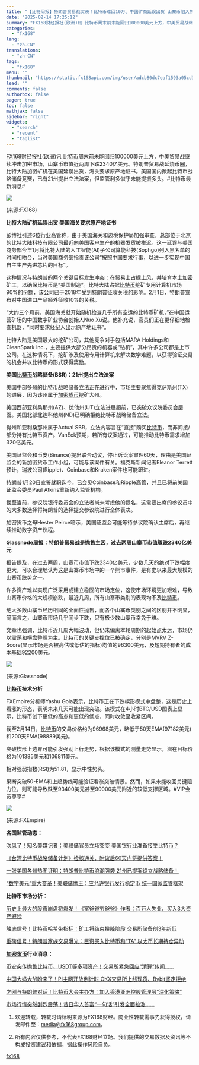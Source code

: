 ```yaml
---
title: "【比特周报】特朗普贸易战突袭！比特币难回10万、中国矿商延误出货 山寨币陷入熊市"
date: "2025-02-14 17:25:12"
summary: "FX168财经报社(欧洲)讯 比特币周末前未能回归100000美元上方，中美贸易战继续冲击加密市..."
categories:
  - "fx168"
lang:
  - "zh-CN"
translations:
  - "zh-CN"
tags:
  - "fx168"
menu: ""
thumbnail: "https://static.fx168api.com/img/user/adcb80dc7eaf1593a05cd350391713ea/%E6%AF%94%E7%89%B9%E5%91%A8%E6%8A%A5.png"
lead: ""
comments: false
authorbox: false
pager: true
toc: false
mathjax: false
sidebar: "right"
widgets:
  - "search"
  - "recent"
  - "taglist"
---
```


[FX168财经](https://www.fx168news.com/)报社(欧洲)讯 [比特币](https://www.fx168news.com/quote/BINBTC)周末前未能回归100000美元上方，中美贸易战继续冲击加密市场，山寨币市值近两周下跌2340亿美元。特朗普贸易战延烧币圈，比特大陆加密矿机在美国延误出货，海关要求原产地证书。美国国内掀起比特币战略储备竞赛，已有21州提出立法法案，但监管利多似乎未能提振多头。#比特币最新消息#

![](https://static.fx168api.com/img/user/adcb80dc7eaf1593a05cd350391713ea/GG3602.jpg)

(来源:FX168)

**比特大陆矿机延误出货 美国海关要求原产地证书**

彭博社引述6位行业高管称，由于美国海关和边境保护局加强审查，总部位于北京的比特大陆科技有限公司最近向美国客户生产的机器发货被推迟。这一延误与美国商务部今年1月将比特大陆的人工智能(AI)子公司算能科技(Sophgo)列入黑名单的时间相吻合，当时美国商务部指责该公司“按照中国要求行事，以进一步实现中国自主生产先进芯片的目标”。

这种情况与特朗普的两个关键目标发生冲突：在贸易上占据上风，并培育本土加密矿工，以确保比特币是“美国制造”。比特大陆占据[比特币](https://www.fx168news.com/quote/BINBTC)挖矿专用计算机市场90%的份额，该公司已于2018年受到特朗普征收关税的影响。2月1日，特朗普宣布对中国进口产品额外征收10%的关税。

“大约三个月前，美国海关就开始随机检查几乎所有空运的比特币矿机，”在中国运营矿场的中国数字矿业协会创始人Nuo Xu说。他补充说，官员们正在更仔细地检查机器，“同时要求经纪人出示原产地证书”。

比特大陆是美国最大的挖矿公司，其他竞争对手包括MARA Holdings和CleanSpark Inc.，主要提供大部分昂贵的机器或“钻机”，其中许多公司都是上市公司。在这种情况下，挖矿涉及使用专用计算机来解决数学难题，以获得验证交易的机会并以比特币的形式获得奖励。

**美国[比特币](https://www.fx168news.com/quote/BINBTC)战略储备(BSR)：21州提出立法法案**

美国中部多州的比特币战略储备立法正在进行中，市场主要聚焦得克萨斯州(TX)的进展，因为该州属于[加密货币](https://www.fx168news.com/info/001008)挖矿大州。

美国西部亚利桑那州(AZ)、犹他州(UT)立法进展超前，已突破众议院委员会层面。美国北部北达科他州(ND)已明确拒绝比特币战略储备立法。

得州和亚利桑那州属于Actual SBR，立法内容旨在“直接”购买[比特币](https://www.fx168news.com/quote/BINBTC)，而非间接/部分持有比特币资产。VanEck预期，若所有议案通过，可能推动比特币需求增加320亿美元。

美国证监会和币安(Binance)提出联合动议，停止诉讼案审理60天，理由是美国证监会的新加密货币工作小组，可能与该案件有关。福克斯新闻记者Eleanor Terrett预计，瑞波公司(Ripple)、Coinbase和Kraken案件也可能跟进。

特朗普1月20日宣誓就职迄今，已会见Coinbase和Ripple高管，并且已将前美国证监会委员Paul Atkins重新纳入监管机构。

截至当前，参议院银行委员会的立法者尚未考虑他的提名，这需要出席的参议员中的大多数选择将特朗普的选择提交参议院进行全体表决。

加密货币之母Hester Peirce暗示，美国证监会可能等待参议院确认主席后，再继续推动数字资产议程。

**Glassnode周报：特朗普贸易战是抛售主因，过去两周山寨币市值骤跌2340亿美元**

报告提及，在过去两周，山寨币市值下跌2340亿美元，少数几天的绝对下跌幅度更大，可以合理地认为这是山寨币市场中的一个熊市事件，是有史以来最大规模的山寨币跌势之一。

许多资产难以实现广泛采用或建立稳固的市场定位，这使市场环境更加艰难，导致山寨币价格的大规模崩跌，最近几周，所有山寨币类别的表现均不及[比特币](https://www.fx168news.com/quote/BINBTC)。

绝大多数山寨币经历相同的全面性抛售，而各个山寨币类别之间的区别并不明显，简而言之，山寨币市场几乎同步下跌，只有极少数山寨币幸免于难。

文章也强调，比特币近几周大幅波动，但仍未偏离本轮周期的起始点太远，市场仍以震荡和横盘整理为主。比特币的关键支撑位已被确定，分别是MVRV Z-Score(显示市场是否被高估或低估的指标)均值的96300美元，及短期持有者的成本基础92200美元。

![](https://static.fx168api.com/img/user/adcb80dc7eaf1593a05cd350391713ea/GG3601.jpg)

(来源:Glassnode)

**[比特币](https://www.fx168news.com/quote/BINBTC)技术分析**

FXEmpire分析师Yashu Gola表示，比特币正在下跌楔形模式中盘整，这是历史上看涨的形态，表明未来几天可能出现突破。该模式在4小时BTC/USD图表上显示，比特币创下更低的高点和更低的低点，同时收敛至收紧区间。

截至2月14日，[比特币](https://www.fx168news.com/quote/BINBTC)的交易价格约为96968美元，略低于50天EMA(97182美元)和200天EMA(98889美元)。

突破楔形上边界可能引发强劲上行走势，根据该模式的测量走势显示，潜在目标价格为101385美元和106811美元。

相对强弱指数(RSI)为51.81，显示中性势头。

果断突破50-EMA和上趋势线可能验证看涨突破情景。然而，如果未能收回关键阻力位，则可能导致跌至93400美元甚至90000美元附近的较低支撑区域。#VIP会员尊享#

![](https://static.fx168api.com/img/user/adcb80dc7eaf1593a05cd350391713ea/FF10039.png)

(来源:FXEmpire)

**各国监管动态：**

[吹风了！知名美媒记者：美联储官员立场突变 美国银行业准备接受比特币？](https://www.fx168news.com/article/833696)

[《台湾比特币战略储备计划》检核通关，附议后60天内将提供答案！](https://www.fx168news.com/article/834916)

[一张美国各州热图证明：特朗普比特币浪潮强袭 21州已提案设立战略储备！](https://www.fx168news.com/article/834934)

[“数字美元”重大变革！美联储鹰王：应允许银行发行稳定币 统一国家监管框架](https://www.fx168news.com/article/835497)

**比特币市场分析：**

[历史上最大的股市崩盘将爆发！《富爸爸穷爸爸》作者：百万人失业、买入3大资产避险](https://www.fx168news.com/article/832820)

[触底信号！比特币哈希带指标：矿工将结束投降阶段 交易所储备创3年新低](https://www.fx168news.com/article/834217)

[重磅信号！特朗普家族交易曝光：巨资买入比特币和“TA” 以太币长期持仓异动](https://www.fx168news.com/article/835467)

**[加密货币](https://www.fx168news.com/info/001008)行业消息：**

[币安突传抛售比特币、USDT等多项资产！交易所紧急回应“清算”传闻……](https://www.fx168news.com/article/834324)

[中国大妈大爷盼来了！PI主网开放倒计时 OKX交易所上线现货、Bybit坚定拒绝](https://www.fx168news.com/article/834911)

[才刚与特朗普对话！比特币大会主办方：加入香港亚洲控股管理层“深化策略”](https://www.fx168news.com/article/834921)

[市场行情突然剧烈震荡！昔日华人首富“一句话”引发全面拉涨……](https://www.fx168news.com/article/834928)




1. 欢迎转载，转载时请标明来源为FX168财经。商业性转载需事先获得授权，请发邮件至：media@fx168group.com。

2. 所有内容仅供参考，不代表FX168财经立场。我们提供的交易数据及资讯等不构成投资建议和依据，据此操作风险自负。

[fx168](https://www.fx168news.com/article/比特币-835713)
